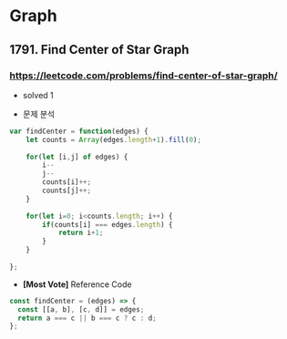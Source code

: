 # Graph

## 1791. Find Center of Star Graph

### https://leetcode.com/problems/find-center-of-star-graph/


* solved 1

* 문제 분석 

```js
var findCenter = function(edges) {
    let counts = Array(edges.length+1).fill(0);
    
    for(let [i,j] of edges) {
        i--
        j--
        counts[i]++;
        counts[j]++;
    }
    
    for(let i=0; i<counts.length; i++) {
        if(counts[i] === edges.length) {
            return i+1;
        }
    }
    
};
```

* **[Most Vote]** Reference Code

```js
const findCenter = (edges) => {
  const [[a, b], [c, d]] = edges;
  return a === c || b === c ? c : d;
};
```